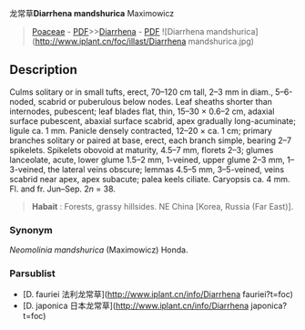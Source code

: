 龙常草**Diarrhena mandshurica** Maximowicz

> [Poaceae](http://www.iplant.cn/info/Poaceae?t=foc) - [PDF](http://www.iplant.cn/foc/pdf/Poaceae.pdf)>>[Diarrhena](http://www.iplant.cn/info/Diarrhena?t=foc) - [PDF](http://www.iplant.cn/foc/pdf/Diarrhena.pdf)
![Diarrhena mandshurica](http://www.iplant.cn/foc/illast/Diarrhena mandshurica.jpg)

## Description

Culms solitary or in small tufts, erect, 70–120 cm tall, 2–3 mm in diam., 5–6-noded, scabrid or puberulous below nodes. Leaf sheaths shorter than internodes, pubescent; leaf blades flat, thin, 15–30 × 0.6–2 cm, adaxial surface pubescent, abaxial surface scabrid, apex gradually long-acuminate; ligule ca. 1 mm. Panicle densely contracted, 12–20 × ca. 1 cm; primary branches solitary or paired at base, erect, each branch simple, bearing 2–7 spikelets. Spikelets obovoid at maturity, 4.5–7 mm, florets 2–3; glumes lanceolate, acute, lower glume 1.5–2 mm, 1-veined, upper glume 2–3 mm, 1–3-veined, the lateral veins obscure; lemmas 4.5–5 mm, 3–5-veined, veins scabrid near apex, apex subacute; palea keels ciliate. Caryopsis ca. 4 mm. Fl. and fr. Jun–Sep. 2*n* = 38.

> **Habait** : 
> Forests, grassy hillsides. NE China [Korea, Russia (Far East)].

### Synonym
*Neomolinia mandshurica* (Maximowicz) Honda.

### Parsublist

* [D.  fauriei  法利龙常草](http://www.iplant.cn/info/Diarrhena fauriei?t=foc)
* [D.  japonica  日本龙常草](http://www.iplant.cn/info/Diarrhena japonica?t=foc)
